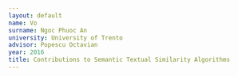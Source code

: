 ```yaml
---
layout: default 
name: Vo
surname: Ngoc Phuoc An
university: University of Trento
advisor: Popescu Octavian
year: 2016
title: Contributions to Semantic Textual Similarity Algorithms
---
```

